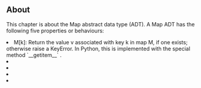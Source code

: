 ## About
This chapter is about the Map abstract data type (ADT). A Map ADT has the following five properties or behaviours:
<li> M[k]: Return the value v associated with key k in map M, if one exists; otherwise raise a KeyError. In Python, this is implemented with the special method `__getitem__` .
<li>
<li>
<li>
<li>